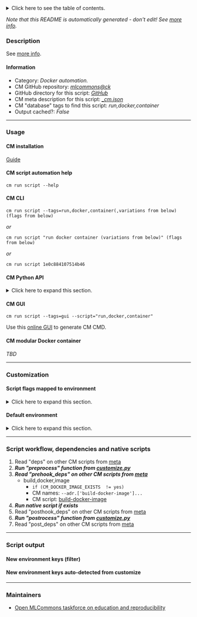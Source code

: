 <details>
<summary>Click here to see the table of contents.</summary>

* [Description](#description)
* [Information](#information)
* [Usage](#usage)
  * [ CM installation](#cm-installation)
  * [ CM script automation help](#cm-script-automation-help)
  * [ CM CLI](#cm-cli)
  * [ CM Python API](#cm-python-api)
  * [ CM GUI](#cm-gui)
  * [ CM modular Docker container](#cm-modular-docker-container)
* [Customization](#customization)
  * [ Script flags mapped to environment](#script-flags-mapped-to-environment)
  * [ Default environment](#default-environment)
* [Script workflow, dependencies and native scripts](#script-workflow-dependencies-and-native-scripts)
* [Script output](#script-output)
* [New environment keys (filter)](#new-environment-keys-(filter))
* [New environment keys auto-detected from customize](#new-environment-keys-auto-detected-from-customize)
* [Maintainers](#maintainers)

</details>

*Note that this README is automatically generated - don't edit! See [more info](README-extra.md).*

### Description


See [more info](README-extra.md).

#### Information

* Category: *Docker automation.*
* CM GitHub repository: *[mlcommons@ck](https://github.com/mlcommons/ck/tree/master/cm-mlops)*
* GitHub directory for this script: *[GitHub](https://github.com/mlcommons/ck/tree/master/cm-mlops/script/run-docker-container)*
* CM meta description for this script: *[_cm.json](_cm.json)*
* CM "database" tags to find this script: *run,docker,container*
* Output cached?: *False*
___
### Usage

#### CM installation

[Guide](https://github.com/mlcommons/ck/blob/master/docs/installation.md)

#### CM script automation help

```cm run script --help```

#### CM CLI

`cm run script --tags=run,docker,container(,variations from below) (flags from below)`

*or*

`cm run script "run docker container (variations from below)" (flags from below)`

*or*

`cm run script 1e0c884107514b46`

#### CM Python API

<details>
<summary>Click here to expand this section.</summary>

```python

import cmind

r = cmind.access({'action':'run'
                  'automation':'script',
                  'tags':'run,docker,container'
                  'out':'con',
                  ...
                  (other input keys for this script)
                  ...
                 })

if r['return']>0:
    print (r['error'])

```

</details>


#### CM GUI

```cm run script --tags=gui --script="run,docker,container"```

Use this [online GUI](https://cKnowledge.org/cm-gui/?tags=run,docker,container) to generate CM CMD.

#### CM modular Docker container

*TBD*

___
### Customization


#### Script flags mapped to environment
<details>
<summary>Click here to expand this section.</summary>

* --**base**=value --> **CM_DOCKER_IMAGE_BASE**=value
* --**cache**=value --> **CM_DOCKER_CACHE**=value
* --**cm_repo**=value --> **CM_MLOPS_REPO**=value
* --**device**=value --> **CM_DOCKER_ADD_DEVICE**=value
* --**docker_os**=value --> **CM_DOCKER_OS**=value
* --**docker_os_version**=value --> **CM_DOCKER_OS_VERSION**=value
* --**gh_token**=value --> **CM_GH_TOKEN**=value
* --**image_repo**=value --> **CM_DOCKER_IMAGE_REPO**=value
* --**image_tag**=value --> **CM_DOCKER_IMAGE_TAG**=value
* --**mounts**=value --> **CM_DOCKER_VOLUME_MOUNTS**=value
* --**pass_user_group**=value --> **CM_DOCKER_PASS_USER_GROUP**=value
* --**port_maps**=value --> **CM_DOCKER_PORT_MAPS**=value
* --**post_run_cmds**=value --> **CM_DOCKER_POST_RUN_COMMANDS**=value
* --**pre_run_cmds**=value --> **CM_DOCKER_PRE_RUN_COMMANDS**=value
* --**real_run**=value --> **CM_REAL_RUN**=value
* --**recreate**=value --> **CM_DOCKER_IMAGE_RECREATE**=value
* --**run_cmd**=value --> **CM_DOCKER_RUN_CMD**=value
* --**run_cmd_extra**=value --> **CM_DOCKER_RUN_CMD_EXTRA**=value
* --**script_tags**=value --> **CM_DOCKER_RUN_SCRIPT_TAGS**=value

**Above CLI flags can be used in the Python CM API as follows:**

```python
r=cm.access({... , "base":...}
```

</details>

#### Default environment

<details>
<summary>Click here to expand this section.</summary>

These keys can be updated via --env.KEY=VALUE or "env" dictionary in @input.json or using script flags.


</details>

___
### Script workflow, dependencies and native scripts

  1. Read "deps" on other CM scripts from [meta](https://github.com/mlcommons/ck/tree/master/cm-mlops/script/run-docker-container/_cm.json)
  1. ***Run "preprocess" function from [customize.py](https://github.com/mlcommons/ck/tree/master/cm-mlops/script/run-docker-container/customize.py)***
  1. ***Read "prehook_deps" on other CM scripts from [meta](https://github.com/mlcommons/ck/tree/master/cm-mlops/script/run-docker-container/_cm.json)***
     * build,docker,image
       * `if (CM_DOCKER_IMAGE_EXISTS  != yes)`
       * CM names: `--adr.['build-docker-image']...`
       - CM script: [build-docker-image](https://github.com/mlcommons/ck/tree/master/cm-mlops/script/build-docker-image)
  1. ***Run native script if exists***
  1. Read "posthook_deps" on other CM scripts from [meta](https://github.com/mlcommons/ck/tree/master/cm-mlops/script/run-docker-container/_cm.json)
  1. ***Run "postrocess" function from [customize.py](https://github.com/mlcommons/ck/tree/master/cm-mlops/script/run-docker-container/customize.py)***
  1. Read "post_deps" on other CM scripts from [meta](https://github.com/mlcommons/ck/tree/master/cm-mlops/script/run-docker-container/_cm.json)
___
### Script output
#### New environment keys (filter)

#### New environment keys auto-detected from customize

___
### Maintainers

* [Open MLCommons taskforce on education and reproducibility](https://github.com/mlcommons/ck/blob/master/docs/mlperf-education-workgroup.md)